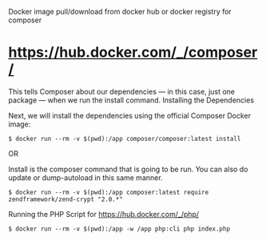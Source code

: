 Docker image pull/download from docker hub or docker registry for composer
# https://hub.docker.com/_/composer/

This tells Composer about our dependencies — in this case, just one package — when we run the install command.
Installing the Dependencies

Next, we will install the dependencies using the official Composer Docker image:
```
$ docker run --rm -v $(pwd):/app composer/composer:latest install
```

OR

Install is the composer command that is going to be run. You can also do update or dump-autoload in this same manner.
```
$ docker run --rm -v $(pwd):/app composer:latest require zendframework/zend-crypt "2.0.*"
```

Running the PHP Script for https://hub.docker.com/_/php/
```
$ docker run --rm -v $(pwd):/app -w /app php:cli php index.php
```
